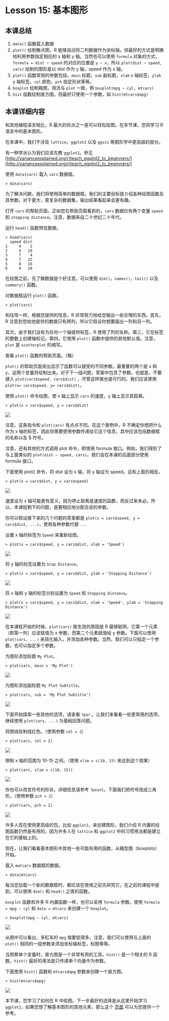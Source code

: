 # Lesson 15: 基本图形

## 本课总结

1. `data()` 函数载入数据
2. `plot()` 绘制散点图，R 能够自动将二列数据作为坐标轴，但最好的方式是明确地利用参数指定相应的 x 轴和 y 轴。当然也可以使用 `formula` 对象的方式，`formula = dist ~ speed` 的对应的位置是 `y ~ x`，所以 `plot(dist ~ speed, cars)` 绘制的图形是以 dist 作为 y 轴，speed 作为 x 轴。
3. `plot()` 函数常用的参数包括，`main` 标题，`sub` 副标题，`xlab` x 轴标签，`ylab` y 轴标签，`col` 颜色，`pch` 指定形状等等。
4. `boxplot` 绘制箱图，用法与 `plot` 一致，例 `boxplot(mpg ~ cyl, mtcars)` 
5. `hist` 函数绘制直方图，但最好只使用一个参数，如 `hist(mtcars$mpg)`

## 本课详细内容

和其他编程语言相比，R 最大的优点之一是可以轻松绘图。在本节课，您将学习 R 语言中的基本图形。

在本课中，我们不涉及 `lattice`，`ggplot2` 以及 `ggvis` 等图形学中更高级的部分。

有一种学派认为我们应该先教 `ggplot2`。参见 [http://varianceexplained.org/r/teach_ggplot2_to_beginners/](http://varianceexplained.org/r/teach_ggplot2_to_beginners/)

使用 `data(cars)` 载入 `cars` 数据框。

    > data(cars)

为了解决问题，我们将使用简单的数据框。我们的主要目标是介绍各种绘图函数及其参数。对于更大、更复杂的数据集，输出结果看起来会更有趣。

打开 `cars` 的帮助页面。正如您在帮助页面看到的，`cars` 数据仅有两个变量 `speed` 和 `stopping distance`。注意，数据来自二十世纪二十年代。

运行 `head()` 函数预览数据。

    > head(cars)
      speed dist
    1     4    2
    2     4   10
    3     7    4
    4     7   22
    5     8   16
    6     9   10

在绘图之前，先了解数据是个好注意。可以使用 `dim()`，`names()`，`tail()` 以及 `summary()` 函数。

对数据框运行 `plot()` 函数。

    > plot(cars)

和往常一样，根据您提供的信息，R 非常努力地给您输出一些合理的东西。首先，R 注意到您给他提供的数据只有两列，所以它假设你想要画出一列和另一列。

其次，由于我们没有为任何一个轴提供标签，R 使用了列的名称。第三，它在标签的整数上创建轴标记。第四，它使用 `plot()` 函数中提供的其他默认值。注意，`plot` 是 `scatterplot` 的缩写。

查看 `plot()` 函数的帮助页面。（略）

`plot()` 的帮助页面突出显示了函数可以接受的不同参数。最重要的两个是 x 和 y，这两个变量将绘制出来。对于下一组问题，答案中包含了参数。也就是，不要键入 `plot(cars$speed, cars$dist)` ，尽管这样做也是可行的。我们应该使用 `plot(x= cars$speed, y= cars$dist)`。

使用 `plot()` 命令绘图，使 x 轴上显示 `cars` 的速度，y 轴上显示其距离。

    > plot(x = cars$speed, y = cars$dist)

![](/R/RProgramming/pictures/plot.cars.png)

注意，这条指令和 `plot(cars)` 有点点不同。在这个案例中，R 不确定你想把什么作为 x 轴的标签，因此你需要使用参数传递给它这个信息，其中应该包括数据框的名称以及 $ 符号。

注意，还有其他的方式调用 plot 命令，即使用 formula 接口。例如，我们得到了与上面类似的 `plot(dist ~ speed, cars)`。我们会在本课的后面部分使用 formula 接口。

下面使用 plot() 命令，将 dist 设为 x 轴，将 y 轴设为 speed。这和上面的相反。

    > plot(x = cars$dist, y = cars$speed)

![](/R/RProgramming/pictures/plot.re.png)

速度设为 x 轴可能更有意义，因为停止距离是速度的函数，而反过来未必。所以，本课程剩下的问题，是要相应地分配合适的参数。

你可以假设接下来的几个问题的答案都是 `plot(x = cars$speed, y = cars$dist, ...)`，使用各种参数代替 `...`

设置 x 轴的标签为 `Speed` 来重新绘图。

    > plot(x = cars$speed, y = cars$dist, xlab = 'Speed')

![](/R/RProgramming/pictures/plot.xlab.png)

将 y 轴的标签设置为 `Stop Distance`。

    > plot(x = cars$speed, y = cars$dist, ylab = 'Stopping Distance')

![](/R/RProgramming/pictures/plot.ylab.png)

将 x 轴和 y 轴的标签分别设置为 `Speed` 和 `Stopping Distance`。

    > plot(x = cars$speed, y = cars$dist, xlab = 'Speed', ylab = 'Stopping Distance')

![](/R/RProgramming/pictures/plot.xlab.ylab.png)

在本课程开始的时候，`plot(cars)` 能生效的原因是 R 最够聪明，它第一个元素（即第一列）应该赋值为 x 参数，而第二个元素赋值给 y 参数。下面可以使用 `plot(cars, ...)` 来简化输入，并添加各种参数。当然，我们可以只指定一个参数，也可以指定多个参数。

为图形添加标题 `My Plot`。

    > plot(cars, main = 'My Plot')

![](/R/RProgramming/pictures/plot.main.png)

为图形添加副标题 `My Plot Subtitle`。

    > plot(cars, sub = 'My Plot Subtitle')

![](/R/RProgramming/pictures/plot.sub.png)

下面开始探索一些其他的选项，请查看 `?par` 。让我们来看看一些更常用的选项。继续使用 `plot(cars, ...)` 为基础回答问题。

将图线绘制成红色。（使用参数 `col = 2`）

    > plot(cars, col = 2)

![](/R/RProgramming/pictures/plot.col.png)

限制 x 轴的范围为 10-15 之间。（使用 `xlim = c(10, 15)` 来达到这个效果）

    > plot(cars, xlim = c(10, 15))

![](/R/RProgramming/pictures/plot.xlim.png)

你也可以改变符号的形状，详细信息请参考 `?point`。下面我们把符号改成三角形。（使用参数 `pch = 2`）

    > plot(cars, pch = 2)

![](/R/RProgramming/pictures/plot.pch.png)

许多人现在使用更高级的包，比如 `ggplot2`，来创建图形。我们介绍 R 内置的绘图函数仍然是有用的，因为许多人在 `lattice` 和 `ggplot2` 中的习惯用法都是建立在它的基础上的。

现在，让我们看看基本图形中其他一些可能有用的函数，从箱型图（boxplots）开始。

载入 `matcars` 数据框的数据。

    > data(mtcars)

每当您加载一个新的数据框时，都应该在使用之前先研究它。在之前的课程中提到，可以使用 `dim()` 和 `head()` 之类的函数。

`boxplot` 函数和许多 R 内置函数一样，也可以采用 `formula` 参数。使用 `formula = mpg ~ cyl` 和 `data = mtcars` 来创建一个 `boxplot`。

    > boxplot(mpg ~ cyl, mtcars)

![](/R/RProgramming/pictures/boxplot.formula.png)

从图中可以看出，多缸车的 `mpg` 值要低得多。注意，我们可以使用与上面的 `plot()` 相同的一组参数来添加坐标轴标签，标题等等。

当观察单个变量时，直方图是一个非常有用的工具。`hist()` 是一个相关的 R 函数。`hist()` 最好的用法是只传递单个向量作为参数。

下面使用 `hist()` 函数和 `mtcars$mpg` 参数来创建一个直方图。

    > hist(mtcars$mpg)

![](/R/RProgramming/pictures/hist.png)

本节课，您学习了如何在 R 中绘图。下一步最好的选择是从这里开始学习 `ggplot2`，如果您想了解基本图形的其他元素，那么这个 [页面](http://www.ling.upenn.edu/~joseff/rstudy/week4.html) 可以为您提供一个参考。